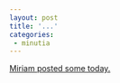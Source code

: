 ```yaml
---
layout: post
title: '...'
categories:
 - minutia
---
```


<a href="miriam/">Miriam posted some today.</a>

